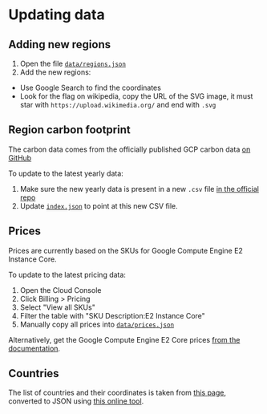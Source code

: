 # Updating data 

## Adding new regions

1. Open the file [`data/regions.json`](data/regions.json)
2. Add the new regions:
 * Use Google Search to find the coordinates
 * Look for the flag on wikipedia, copy the URL of the SVG image, it must star with `https://upload.wikimedia.org/` and end with `.svg`

## Region carbon footprint 

The carbon data comes from the officially published GCP carbon data [on GitHub](https://github.com/GoogleCloudPlatform/region-carbon-info)

To update to the latest yearly data:

1. Make sure the new yearly data is present in a new `.csv` file [in the official repo](https://github.com/GoogleCloudPlatform/region-carbon-info/tree/main/data/yearly)
2. Update [`index.json`](index.json#L56) to point at this new CSV file.

## Prices

Prices are currently based on the SKUs for Google Compute Engine E2 Instance Core.

To update to the latest pricing data:

1. Open the Cloud Console
2. Click Billing > Pricing
3. Select "View all SKUs"
4. Filter the table with "SKU Description:E2 Instance Core"
5. Manually copy all prices into [`data/prices.json`](data/prices.json)  

Alternatively, get the Google Compute Engine E2 Core prices [from the documentation](https://cloud.google.com/compute/all-pricing#e2_machine-types).

## Countries

The list of countries and their coordinates is taken from [this page](https://developers.google.com/public-data/docs/canonical/countries_csv), converted to JSON using [this online tool](https://www.convertcsv.com/csv-to-json.htm).
